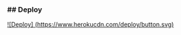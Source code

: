 ### ## Deploy


[![Deploy]
(https://www.herokucdn.com/deploy/button.svg)](https://heroku.com/deploy?template=https://github.com/MKVM458/VIJAY-BAE)
